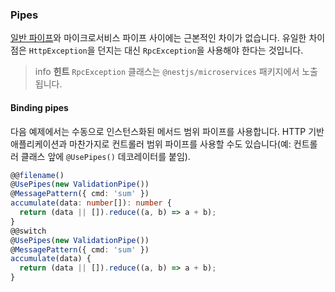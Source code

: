 ### Pipes

[일반 파이프](/pipes)와 마이크로서비스 파이프 사이에는 근본적인 차이가 없습니다. 유일한 차이점은 `HttpException`을 던지는 대신 `RpcException`을 사용해야 한다는 것입니다.

> info **힌트** `RpcException` 클래스는 `@nestjs/microservices` 패키지에서 노출됩니다.

#### Binding pipes

다음 예제에서는 수동으로 인스턴스화된 메서드 범위 파이프를 사용합니다. HTTP 기반 애플리케이션과 마찬가지로 컨트롤러 범위 파이프를 사용할 수도 있습니다(예: 컨트롤러 클래스 앞에 `@UsePipes()` 데코레이터를 붙임).

```typescript
@@filename()
@UsePipes(new ValidationPipe())
@MessagePattern({ cmd: 'sum' })
accumulate(data: number[]): number {
  return (data || []).reduce((a, b) => a + b);
}
@@switch
@UsePipes(new ValidationPipe())
@MessagePattern({ cmd: 'sum' })
accumulate(data) {
  return (data || []).reduce((a, b) => a + b);
}
```
